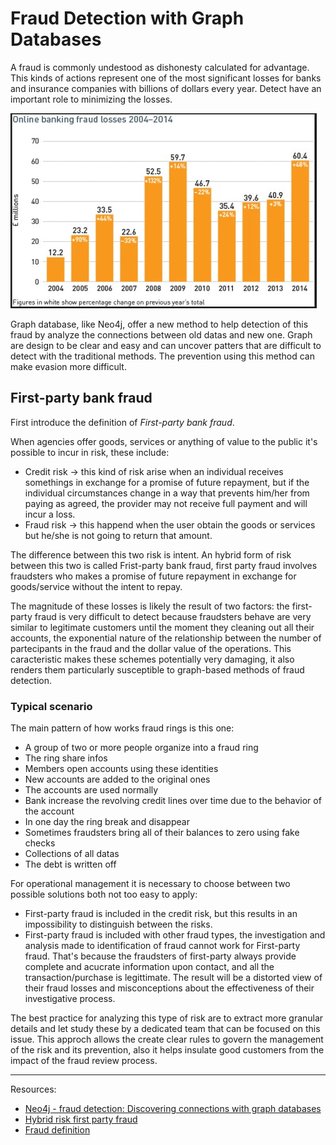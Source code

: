 # Fraud Detection with Graph Databases

A fraud is commonly undestood as dishonesty calculated for advantage. This kinds of actions represent one of the most significant losses for banks and insurance companies with billions of dollars every year. Detect have an important role to minimizing the losses.

![fraud](resources/banking-fraud-losses-2004-2014.jpg)

Graph database, like Neo4j, offer a new method to help detection of this fraud by analyze the connections between old datas and new one. Graph are design to be clear and easy and can uncover patters that are difficult to detect with the traditional methods. The prevention using this method can make evasion more difficult.

## First-party bank fraud

First introduce the definition of _First-party bank fraud_.

When agencies offer goods, services or anything of value to the public it's possible to incur in risk, these include:

* Credit risk -> this kind of risk arise when an individual receives somethings in exchange for a promise of future repayment, but if the individual circumstances change in a way that prevents him/her from paying as agreed, the provider may not receive full payment and will incur a loss.
* Fraud risk -> this happend when the user obtain the goods or services but he/she is not going to return that amount.

The difference between this two risk is intent. An hybrid form of risk between this two is called Frist-party bank fraud, first party fraud involves fraudsters who makes a promise of future repayment in exchange for goods/service without the intent to repay.

The magnitude of these losses is likely the result of two factors: the first-party fraud is very difficult to detect because fraudsters behave are very similar to legitimate customers until the moment they cleaning out all their accounts, the exponential nature of the relationship between the number of partecipants in the fraud and the dollar value of the operations. This caracteristic makes these schemes potentially very damaging, it also renders them particularly susceptible to graph-based methods of fraud detection.

### Typical scenario

The main pattern of how works fraud rings is this one:

* A group of two or more people organize into a fraud ring
* The ring share infos
* Members open accounts using these identities
* New accounts are added to the original ones
* The accounts are used normally
* Bank increase the revolving credit lines over time due to the behavior of the account
* In one day the ring break and disappear
* Sometimes fraudsters bring all of their balances to zero using fake checks
* Collections of all datas
* The debt is written off

For operational management it is necessary to choose between two possible solutions both not too easy to apply:

* First-party fraud is included in the credit risk, but this results in an impossibility to distinguish between the risks.
* First-party fraud is included with other fraud types, the investigation and analysis made to identification of fraud cannot work for First-party fraud. That's because the fraudsters of first-party always provide complete and acucrate information upon contact, and all the transaction/purchase is legittimate. The result will be a distorted view of their fraud losses and misconceptions about the effectiveness of their investigative process.

The best practice for analyzing this type of risk are to extract more granular details and let study these by a dedicated team that can be focused on this issue. This approch allows the create clear rules to govern the management of the risk and its prevention, also it helps insulate good customers from the impact of the fraud review process.

-----

Resources:

* [Neo4j - fraud detection: Discovering connections with graph databases](https://go.neo4j.com/rs/710-RRC-335/images/Neo4j_WP-Fraud-Detection-with-Graph-Databases.pdf)
* [Hybrid risk first party fraud](https://www.experian.com/blogs/insights/2015/10/hybrid-risk-the-truth-behind-first-party-fraud/)
* [Fraud definition](https://legal-dictionary.thefreedictionary.com/Fraud)
